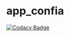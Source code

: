 # app_confia
[![Codacy Badge](https://api.codacy.com/project/badge/Grade/ed09a650b36948528147806762f9a70c)](https://www.codacy.com/manual/victorpb/app_confia?utm_source=github.com&amp;utm_medium=referral&amp;utm_content=lucassiqueira08/app_confia&amp;utm_campaign=Badge_Grade)